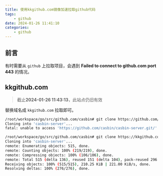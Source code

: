 ```yaml
---
title: 使用kkgithub.com镜像加速拉取github代码
tags:
    - github
date: 2024-01-26 11:41:10
categories:
    - github
---
```


## 前言

有时需要从 `github` 上拉取项目，会遇到 **Failed to connect to github.com port 443** 的情况。

## kkgithub.com

> 截止**2024-01-26 11:43:13**，此站点仍旧有效

替换域名成 `kkgithub.com` 拉取即可。

```bash
/root/workspace/go/src/github.com/casbin# git clone https://github.com/casbin/casbin-server.git
Cloning into 'casbin-server'...
fatal: unable to access 'https://github.com/casbin/casbin-server.git/': Failed to connect to github.com port 443 after 21052 ms: Timed out

/root/workspace/go/src/github.com/casbin# git clone https://kkgithub.com/casbin/casbin-server.git
Cloning into 'casbin-server'...
remote: Enumerating objects: 515, done.
remote: Counting objects: 100% (219/219), done.
remote: Compressing objects: 100% (106/106), done.
remote: Total 515 (delta 136), reused 151 (delta 104), pack-reused 296
Receiving objects: 100% (515/515), 210.25 KiB | 221.00 KiB/s, done.
Resolving deltas: 100% (276/276), done.
```
